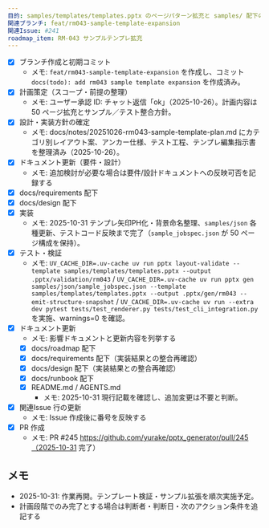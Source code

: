 ```yaml
---
目的: samples/templates/templates.pptx のページパターン拡充と samples/ 配下のバリエーション追加
関連ブランチ: feat/rm043-sample-template-expansion
関連Issue: #241
roadmap_item: RM-043 サンプルテンプレ拡充
---
```


- [x] ブランチ作成と初期コミット
  - メモ: `feat/rm043-sample-template-expansion` を作成し、コミット `docs(todo): add rm043 sample template expansion` を作成済み。
- [x] 計画策定（スコープ・前提の整理）
  - メモ: ユーザー承認 ID: チャット返信「ok」（2025-10-26）。計画内容は 50 ページ拡充とサンプル／テスト整合方針。
- [x] 設計・実装方針の確定
  - メモ: docs/notes/20251026-rm043-sample-template-plan.md にカテゴリ別レイアウト案、アンカー仕様、テスト工程、テンプレ編集指示書を整理済み（2025-10-26）。
- [x] ドキュメント更新（要件・設計）
  - メモ: 追加検討が必要な場合は要件/設計ドキュメントへの反映可否を記録する
- [x] docs/requirements 配下
- [x] docs/design 配下
- [x] 実装
  - メモ: 2025-10-31 テンプレ矢印PH化・背景命名整理、`samples/json` 各種更新、テストコード反映まで完了（`sample_jobspec.json` が 50 ページ構成を保持）。
- [x] テスト・検証
  - メモ: `UV_CACHE_DIR=.uv-cache uv run pptx layout-validate --template samples/templates/templates.pptx --output .pptx/validation/rm043` / `UV_CACHE_DIR=.uv-cache uv run pptx gen samples/json/sample_jobspec.json --template samples/templates/templates.pptx --output .pptx/gen/rm043 --emit-structure-snapshot` / `UV_CACHE_DIR=.uv-cache uv run --extra dev pytest tests/test_renderer.py tests/test_cli_integration.py` を実施、warnings=0 を確認。
- [x] ドキュメント更新
  - メモ: 影響ドキュメントと更新内容を列挙する
  - [x] docs/roadmap 配下
  - [x] docs/requirements 配下（実装結果との整合再確認）
  - [x] docs/design 配下（実装結果との整合再確認）
  - [x] docs/runbook 配下
  - [x] README.md / AGENTS.md
    - メモ: 2025-10-31 現行記載を確認し、追加変更は不要と判断。
- [x] 関連Issue 行の更新
  - メモ: Issue 作成後に番号を反映する
- [x] PR 作成
  - メモ: PR #245 https://github.com/yurake/pptx_generator/pull/245（2025-10-31 完了）

## メモ
- 2025-10-31: 作業再開。テンプレート検証・サンプル拡張を順次実施予定。
- 計画段階でのみ完了とする場合は判断者・判断日・次のアクション条件を追記する

